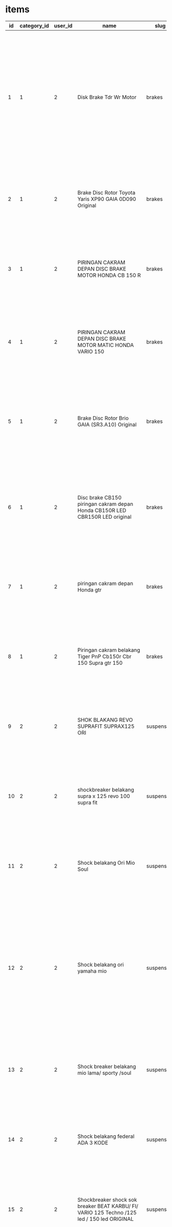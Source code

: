 items
=====

| id | category_id | user_id |                                             name                                             |    slug     |       brand       |                                                                                                                                                                                                    desc                                                                                                                                                                                                    |                                           spec                                            |   |        image         | created_at | updated_at |   |
|----|-------------|---------|----------------------------------------------------------------------------------------------|-------------|-------------------|------------------------------------------------------------------------------------------------------------------------------------------------------------------------------------------------------------------------------------------------------------------------------------------------------------------------------------------------------------------------------------------------------------|-------------------------------------------------------------------------------------------|---|----------------------|------------|------------|---|
| 1  | 1           | 2       | Disk Brake Tdr Wr Motor                                                                      | brakes      | TDR               | <p> Fitur : <br> - Anti karat.<br> - Piringan jenis Floating. <br>- Diameter lebih besar dari bawaan motor. <br>- Hanya untuk piringan cakram bagian depan.<br>- Sudah termasuk baut dan braket dudukan.<br>Pilihan Warna : Gold / Hitam<br>Dapat digunakan langsung (Plug and Play) pada Yamaha XMAX <p>                                                                                                  | <p>Kategori: Brakes<br>Berat: 1 kilogram<br>Asal Barang: Lokal<br>Brand: TDR </p>         |   | product_image/1.jpg  | 44739.5    | 44739.5    |   |
| 2  | 1           | 2       | Brake Disc Rotor Toyota Yaris XP90 GAIA 0D090 Original                                       | brakes      | GAIA Brake System | <p>Aplikasi untuk kendaraaan : Toyota Yarsi XP90<br>Gaia Part Number : TYT 0D090<br>OEM Part Number : 43512-0D090                                                                                                                                                                                                                                                                                          | <p>Kategori: Brakes<br>Berat: 1 kilogram<br>Asal Barang: Lokal<br>Brand: GAIA </p>        |   | product_image/2.jpg  | 44739.5    | 44739.5    |   |
| 3  | 1           | 2       | PIRINGAN CAKRAM DEPAN DISC BRAKE MOTOR HONDA CB 150 R                                        | brakes      | Honda             | <p>Piringan cakram depan honda CB150r CBR150r CB150r new LED</p>                                                                                                                                                                                                                                                                                                                                           | <p>Kategori: Brakes<br>Berat: 1 kilogram<br>Asal Barang: Lokal<br>Brand: Honda </p>       |   | product_image/3.jpg  | 44739.5    | 44739.5    |   |
| 4  | 1           | 2       | PIRINGAN CAKRAM DEPAN DISC BRAKE MOTOR MATIC HONDA VARIO 150                                 | brakes      | Honda             | <p>Piringan Cakram untuk Vario 150 New<br>Merk Ishima<br>Diameter luar 18,9 cm<br>Diameter dalam 10 cm<br>Bahan terbuat dari Baja<br>Kualitas Terbaik</p>                                                                                                                                                                                                                                                  | <p>Kategori: Brakes<br>Berat: 1 kilogram<br>Asal Barang: Lokal<br>Brand: Honda </p>       |   | product_image/4.jpg  | 44739.5    | 44739.5    |   |
| 5  | 1           | 2       | Brake Disc Rotor Brio GAIA (SR3.A10) Original                                                | brakes      | Cyclo             | <p>Brake Disc Rotor Brio GAIA (SR3.A10) Original<br>Harga adalah harga PER SET (2pc)<br>Aplikasi untuk kendaraaan : Brio<br>Gaia Part Number : HON SH00-A00<br>OEM Part Number : 45251-SR3-A10</p>                                                                                                                                                                                                         | <p>Kategori: Brakes<br>Berat: 1 kilogram<br>Asal Barang: Lokal<br>Brand: Honda </p>       |   | product_image/5.jpg  | 44739.5    | 44739.5    |   |
| 6  | 1           | 2       | Disc brake CB150 piringan cakram depan Honda CB150R LED CBR150R LED original                 | brakes      | Honda             | <p>Disc Piringan Cakram Depan Honda New CB 150 R   CBR 150 R Led StreetFire Original AHM K15G K45 <br>- Kondisi Bekas Copotan Motor <br>- Mulus Normal Tinggal Pasang <br>- Kelengkapan Sesuai Foto                                                                                                                                                                                                        | <p>Kategori: Brakes<br>Berat: 1 kilogram<br>Asal Barang: Lokal<br>Brand: Cyclo </p>       |   | product_image/6.jpg  | 44739.5    | 44739.5    |   |
| 7  | 1           | 2       | piringan cakram depan Honda gtr                                                              | brakes      | Honda             | <p>Piringan cakram depan honda gtr<br>Grade A class<br>Anti karat sunstar</p>                                                                                                                                                                                                                                                                                                                              | <p>Kategori: Brakes<br>Berat: 1 kilogram<br>Asal Barang: Lokal<br>Brand: Honda </p>       |   | product_image/7.jpg  | 44739.5    | 44739.5    |   |
| 8  | 1           | 2       | Piringan cakram belakang Tiger PnP Cb150r Cbr 150 Supra gtr 150                              | brakes      | Honda             | <p>PIRINGAN CAKRAM RACINGBOY SUPRA GTR 150 DEPAN<br>UKURAN STD 256MM<br>ORIGINAL</p>                                                                                                                                                                                                                                                                                                                       | <p>Kategori: Brakes<br>Berat: 1 kilogram<br>Asal Barang: Lokal<br>Brand: Honda </p>       |   | product_image/8.jpg  | 44739.5    | 44739.5    |   |
| 9  | 2           | 2       | SHOK BLAKANG REVO SUPRAFIT SUPRAX125 ORI                                                     | suspension  | Honda             | <p>Shockbreaker belakang untuk motor Supra / Supra x / Supra Fit merk Federal<br>Kualitas produk tidak perlu diragukan</p>                                                                                                                                                                                                                                                                                 | <p>Kategori: Suspension<br>Berat: 1,6 kilogram<br>Asal Barang: Lokal<br>Brand: Honda </p> |   | product_image/9.jpg  | 44739.5    | 44739.5    |   |
| 10 | 2           | 2       | shockbreaker belakang supra x 125 revo 100 supra fit                                         | suspension  | Honda             | <p>Shockbreaker belakang untuk motor Supra / Supra x / Supra Fit merk Federal<br>Kualitas produk tidak perlu diragukan</p>                                                                                                                                                                                                                                                                                 | <p>Kategori: Suspension<br>Berat: 1,6 kilogram<br>Asal Barang: Lokal<br>Brand: Honda </p> |   | product_image/10.jpg | 44739.5    | 44739.5    |   |
| 11 | 2           | 2       | Shock belakang Ori Mio Soul                                                                  | suspension  | Yamaha            | <p>shock ktc racing<br>ukuran 305mm<br>ukuran 325mm<br>warna : merah,kuning,titanium<br>stock ready ya bosku silahkan dipilih sesuai selera<br>shock ktc</p>                                                                                                                                                                                                                                               | <p>Kategori: Suspension<br>Berat: 1,6 kilogram<br>Asal Barang: Lokal<br>Brand: Honda </p> |   | product_image/11.jpg | 44739.5    | 44739.5    |   |
| 12 | 2           | 2       | Shock belakang ori yamaha mio                                                                | suspension  | Yamaha            | <p>NAMA BARANG: SHOCK ABSORBER, SHOCK BREAKER BELAKANG (PEREDAM KEJUT)<br>PRODUK INI BISA DIGUNAKAN OLEH MOTOR:<br>FINO FI, FINO FI PREMIUM, FINO 125, FINO GRANDE<br>KODE PART: 1YD-F2210-00 (WARNA SILVER)<br>100% BARANG BARU<br>100% ASLI ORIGINAL GENUINE PARTS YAMAHA<br>STOCK TERBATAS</p>                                                                                                          | <p>Kategori: Suspension<br>Berat: 1,6 kilogram<br>Asal Barang: Lokal<br>Brand: Honda </p> |   | product_image/12.jpg | 44739.5    | 44739.5    |   |
| 13 | 2           | 2       | Shock breaker belakang mio lama/ sporty /soul                                                | suspension  | Aspira            | <p>UKURAN MATIC 310MM<br>SERI 05-T<br>ALL SIZE MOTOR MATIC<br>PEMASANGAN PLUG AND PLAY (PNP)</p>                                                                                                                                                                                                                                                                                                           | <p>Kategori: Suspension<br>Berat: 1,6 kilogram<br>Asal Barang: Lokal<br>Brand: Honda </p> |   | product_image/13.jpg | 44739.5    | 44739.5    |   |
| 14 | 2           | 2       | Shock belakang federal ADA 3 KODE                                                            | suspension  | Federal Parts     | <p>Shockbreaker belakang untuk motor Supra / Supra x / Supra Fit merk Federal<br>Kualitas produk tidak perlu diragukan</p>                                                                                                                                                                                                                                                                                 | <p>Kategori: Suspension<br>Berat: 1,6 kilogram<br>Asal Barang: Lokal<br>Brand: Honda </p> |   | product_image/14.jpg | 44739.5    | 44739.5    |   |
| 15 | 2           | 2       | Shockbreaker shock sok breaker BEAT KARBU/ FI/ VARIO 125 Techno /125 led / 150 led ORIGINAL  | suspension  | Honda             | -                                                                                                                                                                                                                                                                                                                                                                                                          | <p>Kategori: Suspension<br>Berat: 1,6 kilogram<br>Asal Barang: Lokal<br>Brand: Honda </p> |   | product_image/15.jpg | 44739.5    | 44739.5    |   |
| 16 | 2           | 2       | Shockbreaker belakang YAMAHA Matic mio j s z m3 gt xeon rc 125 fino fi carbu SOUL GT         | suspension  | Yamaha            | -                                                                                                                                                                                                                                                                                                                                                                                                          | <p>Kategori: Suspension<br>Berat: 1,6 kilogram<br>Asal Barang: Lokal<br>Brand: Honda </p> |   | product_image/16.jpg | 44739.5    | 44739.5    |   |
| 17 | 3           | 2       | RANTAI GOLD 415 / RANTAI GOLD TIPIS/RANTAI GOLD TDH 415 130/RANTAI GOLD                      | drivetrain  | TDH               | <p>RANTE 415 HSB 130 L SSS ORIGINAL GOLD RANTAI 415HSB 130L GOLD SSS CHAIN 415 130 HSB TIPIS HEAVYDUTY<br>GS415HSB 130L<br>GOLD<br>415=TIPIS<br>ENHANCED DURABILITY HEAVYDUTY CHAIN<br>100% ORIGINAL SSS</p>                                                                                                                                                                                               | <p>Kategori: Drivetrain<br>Berat: 900 gram<br>Asal Barang: Lokal<br>Brand: Lainya </p>    |   | product_image/17.jpg | 44739.5    | 44739.5    |   |
| 18 | 3           | 2       | Rantai Roda Motor Merk Ukuran 420-104                                                        | drivetrain  | Federal           | <p>Ini Merupakan Rantai Standard untuk Motor<br>-) Supra X 125<br>-) Karisma<br>-) New Blade<br>-) Revo Fit<br>-) Athlete<br>-) Edge<br>-) V80<br>-) FR80</p>                                                                                                                                                                                                                                              | <p>Kategori: Drivetrain<br>Berat: 900 gram<br>Asal Barang: Lokal<br>Brand: Lainya </p>    |   | product_image/18.jpg | 44739.5    | 44739.5    |   |
| 19 | 3           | 2       | RANTAI RODA 428H SUPRA LAMA  ASTREA GRAND JUPITER Z                                          | drivetrain  | 123Plus           | -                                                                                                                                                                                                                                                                                                                                                                                                          | <p>Kategori: Drivetrain<br>Berat: 900 gram<br>Asal Barang: Lokal<br>Brand: Lainya </p>    |   | product_image/19.jpg | 44739.5    | 44739.5    |   |
| 20 | 3           | 2       | VANBELT V-BELT HONDA KZL KUALITAS ASLI ORIGINAL HONDA                                        | drivetrain  | Honda             | <p>VANBELT HONDA KZL<br>KUALITAS ASLI ORIGINAL HONDA AHM PRESISI ANTI SELIP AWET DAN DIJAMIN MANTAP<br>UNTUK MOTOR :<br>BEAT FI<br>SCOOPY FI<br>SPACY FI<br>VARIO 110 FI</p>                                                                                                                                                                                                                               | <p>Kategori: Drivetrain<br>Berat: 900 gram<br>Asal Barang: Lokal<br>Brand: Lainya </p>    |   | product_image/20.jpg | 44739.5    | 44739.5    |   |
| 21 | 3           | 2       | Van Belt V Belt Beat Street Pop K44                                                          | drivetrain  | Honda             | -                                                                                                                                                                                                                                                                                                                                                                                                          | <p>Kategori: Drivetrain<br>Berat: 900 gram<br>Asal Barang: Lokal<br>Brand: Lainya </p>    |   | product_image/21.jpg | 44739.5    | 44739.5    |   |
| 22 | 3           | 2       | V-BELT VSUPER TERSEDIA UNTUK SEMUA MOTOR MATIC                                               | drivetrain  | VSuper            | -                                                                                                                                                                                                                                                                                                                                                                                                          | <p>Kategori: Drivetrain<br>Berat: 900 gram<br>Asal Barang: Lokal<br>Brand: Lainya </p>    |   |                      | 44739.5    | 44739.5    |   |
| 23 | 3           | 2       | RANTAI 428H - 112L JUPITER MX                                                                | drivetrain  | BMB               | -                                                                                                                                                                                                                                                                                                                                                                                                          | <p>Kategori: Drivetrain<br>Berat: 900 gram<br>Asal Barang: Lokal<br>Brand: Lainya </p>    |   | product_image/23.jpg | 44739.5    | 44739.5    |   |
| 24 | 3           | 2       | Vanbelt / V-belt Scooter Matic                                                               | drivetrain  | XWZ               | -                                                                                                                                                                                                                                                                                                                                                                                                          | <p>Kategori: Drivetrain<br>Berat: 900 gram<br>Asal Barang: Lokal<br>Brand: Lainya </p>    |   | product_image/24.jpg | 44739.5    | 44739.5    |   |
| 25 | 4           | 2       | SWING AC 20BYJ48 BERKUALITAS                                                                 | electronics | One Cool          | -                                                                                                                                                                                                                                                                                                                                                                                                          | <p>Kategori: Electronics<br>Berat: 900 gram<br>Asal Barang: Lokal<br>Brand: Lainya </p>   |   | product_image/25.jpg | 44739.5    | 44739.5    |   |
| 26 | 4           | 2       | KAPASITOR STARTING 56-72 UF 250V                                                             | electronics | One Cool          | -                                                                                                                                                                                                                                                                                                                                                                                                          | <p>Kategori: Electronics<br>Berat: 900 gram<br>Asal Barang: Lokal<br>Brand: Lainya </p>   |   | product_image/26.jpg | 44739.5    | 44739.5    |   |
| 27 | 4           | 2       | Kapasitor 600 UF Wipro                                                                       | electronics | WIPRO             | -                                                                                                                                                                                                                                                                                                                                                                                                          | <p>Kategori: Electronics<br>Berat: 900 gram<br>Asal Barang: Lokal<br>Brand: Lainya </p>   |   | product_image/27.jpg | 44739.5    | 44739.5    |   |
| 28 | 4           | 2       | KAPASITOR STARTING 400 Uf MFD Mikro 250V San-Ei SOKET Kondensor SANEI 400UF                  | electronics | SAN-Ei            | -                                                                                                                                                                                                                                                                                                                                                                                                          | <p>Kategori: Electronics<br>Berat: 900 gram<br>Asal Barang: Lokal<br>Brand: Lainya </p>   |   |                      | 44739.5    | 44739.5    |   |
| 29 | 4           | 2       | DINAMO KIPAS SEKAI AS PENDEK                                                                 | electronics | RES               | -                                                                                                                                                                                                                                                                                                                                                                                                          | <p>Kategori: Electronics<br>Berat: 900 gram<br>Asal Barang: Lokal<br>Brand: Lainya </p>   |   |                      | 44739.5    | 44739.5    |   |
| 30 | 4           | 2       | Dinamo Elektro Motor Maestro                                                                 | electronics | Maestro           | -                                                                                                                                                                                                                                                                                                                                                                                                          | <p>Kategori: Electronics<br>Berat: 900 gram<br>Asal Barang: Lokal<br>Brand: Lainya </p>   |   |                      | 44739.5    | 44739.5    |   |
| 31 | 4           | 2       | RS795 Dinamo dc 795 12V 16000rpm DC Motor                                                    | electronics | beeze             | -                                                                                                                                                                                                                                                                                                                                                                                                          | <p>Kategori: Electronics<br>Berat: 900 gram<br>Asal Barang: Lokal<br>Brand: Lainya </p>   |   |                      | 44739.5    | 44739.5    |   |
| 32 | 4           | 2       | Electric Motor Single Phase 1/3 HP atau 0,25 KW                                              | electronics | X-Trim            | -                                                                                                                                                                                                                                                                                                                                                                                                          | <p>Kategori: Electronics<br>Berat: 900 gram<br>Asal Barang: Lokal<br>Brand: Lainya </p>   |   |                      | 44739.5    | 44739.5    |   |
| 33 | 5           | 2       |  knalpot racing CLD MONSTER untuk semua motor  matic HONDA                                   | exhaust     | CLD               | <p>Knalpot Racing Motor CLD Racing Suzuki Satria F150 C2 Monster<br>Bahan Stainless Steel<br>Untuk Suzuki Satria F150/ Satria FU<br>Type Monster<br>Kelengkapan<br>Satu set knalpot ( Full System exhaust)</p>                                                                                                                                                                                             | <p>Kategori: Exhaust<br>Berat: 3 kilogram<br>Asal Barang: Lokal<br>Brand: Lainya </p>     |   | product_image/33.jpg | 44739.5    | 44739.5    |   |
| 34 | 5           | 2       | knalpot Rcb racing slencer black karbon beat dan scoopy all series                           | exhaust     | RCB               | <p>Knalpot Racing R9 Misano SS Black Series<br>Untuk motor :<br>Honda :<br>- Beat Fi / Beat EsP / Beat Pop<br>- Scoopy Fi </p>                                                                                                                                                                                                                                                                             | <p>Kategori: Exhaust<br>Berat: 3 kilogram<br>Asal Barang: Lokal<br>Brand: Lainya </p>     |   | product_image/34.jpg | 44739.5    | 44739.5    |   |
| 35 | 5           | 2       | knalpot TSUKIGI RCB matic BEAT.MIO.SCOOPY.VARIO                                              | exhaust     | RCB               | -                                                                                                                                                                                                                                                                                                                                                                                                          | <p>Kategori: Exhaust<br>Berat: 3 kilogram<br>Asal Barang: Lokal<br>Brand: Lainya </p>     |   | product_image/35.jpg | 44739.5    | 44739.5    |   |
| 36 | 5           | 2       | KNALPOT TSUKIGI WRC MBER BASS PADAT  MATIC                                                   | exhaust     | WRC               | -                                                                                                                                                                                                                                                                                                                                                                                                          | <p>Kategori: Exhaust<br>Berat: 3 kilogram<br>Asal Barang: Lokal<br>Brand: Lainya </p>     |   | product_image/36.jpg | 44739.5    | 44739.5    |   |
| 37 | 5           | 2       | knalpot racing SC PROJECT untuk semua motor MATIC BEAT ALL SERIES                            | exhaust     | SC Project        | -                                                                                                                                                                                                                                                                                                                                                                                                          | <p>Kategori: Exhaust<br>Berat: 3 kilogram<br>Asal Barang: Lokal<br>Brand: Lainya </p>     |   |                      | 44739.5    | 44739.5    |   |
| 38 | 5           | 2       | KNALPOT TSUKIGI RCB / WRC MBER MATIC MIO BEAT VARIO                                          | exhaust     | WRC               | -                                                                                                                                                                                                                                                                                                                                                                                                          | <p>Kategori: Exhaust<br>Berat: 3 kilogram<br>Asal Barang: Lokal<br>Brand: Lainya </p>     |   |                      | 44739.5    | 44739.5    |   |
| 39 | 5           | 2       | KNALPOT RACING KAWAHARA MATIC MIO                                                            | exhaust     | KAWAHARA          | -                                                                                                                                                                                                                                                                                                                                                                                                          | <p>Kategori: Exhaust<br>Berat: 3 kilogram<br>Asal Barang: Lokal<br>Brand: Lainya </p>     |   |                      | 44739.5    | 44739.5    |   |
| 40 | 5           | 2       | KNALPOT PROLINER RACING MATIC MIO SPORTY BEAT MIO                                            | exhaust     | PROLINER          | -                                                                                                                                                                                                                                                                                                                                                                                                          | <p>Kategori: Exhaust<br>Berat: 3 kilogram<br>Asal Barang: Lokal<br>Brand: Lainya </p>     |   |                      | 44739.5    | 44739.5    |   |
| 41 | 6           | 2       | Yamalube Motor Oil mesin Matic                                                               | oil         | Yamalube          | <p>OIL OLI MESIN MOTOR 4T YAMALUBE SILVER 20W-40 800ML 0.8L</p>                                                                                                                                                                                                                                                                                                                                            | <p>Kategori: Oil<br>Berat: 900 gram<br>Asal Barang: Lokal<br>Brand: Lainya </p>           |   |                      | 44739.5    | 44739.5    |   |
| 42 | 6           | 2       | OLI MPX 2                                                                                    | oil         | Honda             | <p>Oli MPX2 untuk motor matic honda<br>Untuk Matic (Spesifikasi SAE:10W-30, API-SL, JASO:MB) Diformulasikan oleh Honda R&D Japan dengan performa lubrikasi andal untuk melindungi sepeda motor Honda menjadi lebih irit namun bertenaga. Sangat hemat dengan penggantian yang lebih lama dan sekaligus mengurangi dampak pencemaran lingkungan.</p>                                                        | <p>Kategori: Oil<br>Berat: 900 gram<br>Asal Barang: Lokal<br>Brand: Lainya </p>           |   | product_image/42.jpg | 44739.5    | 44739.5    |   |
| 43 | 6           | 2       | Oli Motor Shell Advance AX7 Matic 1L CKD                                                     | oil         | Shell             | <p>Oli pelumas Shell 0.8L dengan formula Shell Active Cleansing Technology yang berguna untuk membantu mencegah penggumpalan partikel kotoran yang membentuk endapan di mesin motor. Membuat mesin lebih bertenaga & responsif, memperhalus suara mesin & mengurangi getaran pada mesin, serta dapat melindungi & memperpanjang usia mesin Motor Anda</p>                                                  | <p>Kategori: Oil<br>Berat: 900 gram<br>Asal Barang: Lokal<br>Brand: Lainya </p>           |   | product_image/43.jpg | 44739.5    | 44739.5    |   |
| 44 | 6           | 2       | Oli Motor Shell Advance AX5 4T 1L CKD                                                        | oil         | Shell             | -                                                                                                                                                                                                                                                                                                                                                                                                          | <p>Kategori: Oil<br>Berat: 900 gram<br>Asal Barang: Lokal<br>Brand: Lainya </p>           |   | product_image/44.jpg | 44739.5    | 44739.5    |   |
| 45 | 6           | 2       | Federal Oil Ultratec 800ml                                                                   | oil         | Federal           | -                                                                                                                                                                                                                                                                                                                                                                                                          | <p>Kategori: Oil<br>Berat: 900 gram<br>Asal Barang: Lokal<br>Brand: Lainya </p>           |   | product_image/45.jpg | 44739.5    | 44739.5    |   |
| 46 | 6           | 2       | Oli Yamalube Sport 1L                                                                        | oil         | Yamalube          | -                                                                                                                                                                                                                                                                                                                                                                                                          | <p>Kategori: Oil<br>Berat: 900 gram<br>Asal Barang: Lokal<br>Brand: Lainya </p>           |   |                      | 44739.5    | 44739.5    |   |
| 47 | 6           | 2       | Oli MPX 1 (Bebek Dan Sport) 800ml                                                            | oil         | AHM Oil           | -                                                                                                                                                                                                                                                                                                                                                                                                          | <p>Kategori: Oil<br>Berat: 900 gram<br>Asal Barang: Lokal<br>Brand: Lainya </p>           |   |                      | 44739.5    | 44739.5    |   |
| 48 | 6           | 2       | Oli Yamalube Silver  800ml                                                                   | oil         | Yamalube          | -                                                                                                                                                                                                                                                                                                                                                                                                          | <p>Kategori: Oil<br>Berat: 900 gram<br>Asal Barang: Lokal<br>Brand: Lainya </p>           |   |                      | 44739.5    | 44739.5    |   |
| 49 | 7           | 2       | ban motor seken tubles merek federal uk 90/90-14                                             | wheels      | Federal           | -                                                                                                                                                                                                                                                                                                                                                                                                          | <p>Kategori: Wheels<br>Berat: 6 kilogram<br>Asal Barang: Lokal<br>Brand: Lainya </p>      |   | product_image/49.jpg | 44739.5    | 44739.5    |   |
| 50 | 7           | 2       | BAN BELAKANG METIC VARIO BEAT MIO DLL UKURAN 100/80-14                                       | wheels      | FDR               | <p>Ban Tubles Motor Matic ring 14<br>Ring 14 bisa digunakan untuk motor matic :<br>- Honda Vario<br>- Honda Beat<br>- Yamaha Mio<br>- Spacy<br>- soul GT </p>                                                                                                                                                                                                                                              | <p>Kategori: Wheels<br>Berat: 6 kilogram<br>Asal Barang: Lokal<br>Brand: Lainya </p>      |   | product_image/50.jpg | 44739.5    | 44739.5    |   |
| 51 | 7           | 2       | Ban Motor Matic Batikan, Merk IRC Depan ukuran 70/90 -14                                     | wheels      | IRC               | -                                                                                                                                                                                                                                                                                                                                                                                                          | <p>Kategori: Wheels<br>Berat: 6 kilogram<br>Asal Barang: Lokal<br>Brand: Lainya </p>      |   | product_image/51.jpg | 44739.5    | 44739.5    |   |
| 52 | 7           | 2       | Ban matic tubles belakang merk fdr ukuran 100/80 ring 14                                     | wheels      | FDR               | <p>Ban Tubles Motor Matic ring 14<br>Ring 14 bisa digunakan untuk motor matic :<br>- Honda Vario<br>- Honda Beat<br>- Yamaha Mio<br>- Spacy<br>- soul GT </p>                                                                                                                                                                                                                                              | <p>Kategori: Wheels<br>Berat: 6 kilogram<br>Asal Barang: Lokal<br>Brand: Lainya </p>      |   | product_image/52.jpg | 44739.5    | 44739.5    |   |
| 53 | 7           | 2       | BAN DEPAN METIC BEAT VARIO MIO DLL UKURAN 80/90-14                                           | wheels      | Federal           | -                                                                                                                                                                                                                                                                                                                                                                                                          | <p>Kategori: Wheels<br>Berat: 6 kilogram<br>Asal Barang: Lokal<br>Brand: Lainya </p>      |   |                      | 44739.5    | 44739.5    |   |
| 54 | 7           | 2       | Sepasang Ban Tubles Motor Matic Beat Vario Mio Spacy                                         | wheels      | EPR               | -                                                                                                                                                                                                                                                                                                                                                                                                          | <p>Kategori: Wheels<br>Berat: 6 kilogram<br>Asal Barang: Lokal<br>Brand: Lainya </p>      |   |                      | 44739.5    | 44739.5    |   |
| 55 | 7           | 2       | Sepasang Ban Tubless Motor Matic Beat Mio Vario Spacy Ukuran 80/90                           | wheels      | RCX               | -                                                                                                                                                                                                                                                                                                                                                                                                          | <p>Kategori: Wheels<br>Berat: 6 kilogram<br>Asal Barang: Lokal<br>Brand: Lainya </p>      |   |                      | 44739.5    | 44739.5    |   |
| 56 | 7           | 2       | Ban Motor Luar Matic Beat Vario Mio Spacy (Pilihan Ukuran 80/90 , 90/90 Ring 14)             | wheels      | RCA               | -                                                                                                                                                                                                                                                                                                                                                                                                          | <p>Kategori: Wheels<br>Berat: 6 kilogram<br>Asal Barang: Lokal<br>Brand: Lainya </p>      |   |                      | 44739.5    | 44739.5    |   |
| 57 | 8           | 2       | Kunci SOK 46 PC Set Socket (1/4 ") Full Lengkap Socket Tool Kit Pas Ring L Motor Mobil       | tools       | -                 | <p>Pegangan obeng dapat memenuhi kepala batch (kata lintas kata T plum blossom socket kepala hex batang ekstensi universal joint dapat menerima bending bar)</p>                                                                                                                                                                                                                                           | <p>Kategori: Tools<br>Berat: 4 kilogram<br>Asal Barang: Lokal<br>Brand: Lainya </p>       |   | product_image/57.jpg | 44739.5    | 44739.5    |   |
| 58 | 8           | 2       | toolkit motor sonic                                                                          | tools       | -                 | -                                                                                                                                                                                                                                                                                                                                                                                                          | <p>Kategori: Tools<br>Berat: 4 kilogram<br>Asal Barang: Lokal<br>Brand: Lainya </p>       |   | product_image/58.jpg | 44739.5    | 44739.5    |   |
| 59 | 8           | 2       | Kenmaster 38pcs                                                                              | tools       | Kenmaster         | -                                                                                                                                                                                                                                                                                                                                                                                                          | <p>Kategori: Tools<br>Berat: 4 kilogram<br>Asal Barang: Lokal<br>Brand: Lainya </p>       |   | product_image/59.jpg | 44739.5    | 44739.5    |   |
| 60 | 8           | 2       | Tekiro 21 pcs                                                                                | tools       | Tekiro            | <p>Pegangan obeng dapat memenuhi kepala batch (kata lintas kata T plum blossom socket kepala hex batang ekstensi universal joint dapat menerima bending bar)</p>                                                                                                                                                                                                                                           | <p>Kategori: Tools<br>Berat: 4 kilogram<br>Asal Barang: Lokal<br>Brand: Lainya </p>       |   | product_image/60.jpg | 44739.5    | 44739.5    |   |
| 61 | 8           | 2       | Lippro 21 pcs                                                                                | tools       | Lippro            | -                                                                                                                                                                                                                                                                                                                                                                                                          | <p>Kategori: Tools<br>Berat: 4 kilogram<br>Asal Barang: Lokal<br>Brand: Lainya </p>       |   | product_image/61.jpg | 44739.5    | 44739.5    |   |
| 62 | 8           | 2       | Kunci shock Lipat mini                                                                       | tools       | Ruvo              | -                                                                                                                                                                                                                                                                                                                                                                                                          | <p>Kategori: Tools<br>Berat: 4 kilogram<br>Asal Barang: Lokal<br>Brand: Lainya </p>       |   | product_image/62.jpg | 44739.5    | 44739.5    |   |
| 63 | 8           | 2       | Kunci SOK 46 PC Set Socket (1/4 ")  Full Lengkap Socket Tool Kit Pas Ring L Motor Mobil      | tools       | Bonkyo            | <p>Kelengkapan Produk :<br>- 14 buah mata sok 1/4" ukuran mm 4 - 4,5 - 5 - 5,5 - 6 - 6,5 - 7 - 8 - 9 - 10 - 11 - 12 - 13 - 14 mm<br>- 2 buah sambungan sok ukuran 1/4" panjang 2" dan 4"<br>- 1 buah sambungan sok fleksibel ukuran 1/4"<br>- 1 buah gagang sok yang dapat digeser ukuran 1/4"<br>- 1 buah gagang ratchet bolak balik ukuran 1/4"<br>- 1 buah gagang sok obeng ukuran 1/4" panjang 6" </p> | <p>Kategori: Tools<br>Berat: 4 kilogram<br>Asal Barang: Lokal<br>Brand: Lainya </p>       |   | product_image/63.jpg | 44739.5    | 44739.5    |   |
| 64 | 8           | 2       | Kunci Busi Flexible 21mm                                                                     | tools       | Welpro            | -                                                                                                                                                                                                                                                                                                                                                                                                          | <p>Kategori: Tools<br>Berat: 4 kilogram<br>Asal Barang: Lokal<br>Brand: Lainya </p>       |   | product_image/64.jpg | 44739.5    | 44739.5    |   |
(64 rows)

